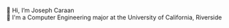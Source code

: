 👋 Hi, I’m Joseph Caraan
<br>🏫 I'm a Computer Engineering major at the University of California, Riverside
